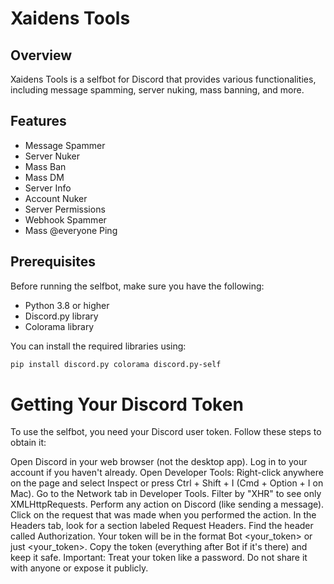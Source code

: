 # Xaidens Tools

## Overview

Xaidens Tools is a selfbot for Discord that provides various functionalities, including message spamming, server nuking, mass banning, and more.

## Features

- Message Spammer
- Server Nuker
- Mass Ban
- Mass DM
- Server Info
- Account Nuker
- Server Permissions
- Webhook Spammer
- Mass @everyone Ping

## Prerequisites

Before running the selfbot, make sure you have the following:

- Python 3.8 or higher
- Discord.py library
- Colorama library

You can install the required libraries using:

```bash
pip install discord.py colorama discord.py-self
```


# Getting Your Discord Token
To use the selfbot, you need your Discord user token. Follow these steps to obtain it:

Open Discord in your web browser (not the desktop app).
Log in to your account if you haven't already.
Open Developer Tools:
Right-click anywhere on the page and select Inspect or press Ctrl + Shift + I (Cmd + Option + I on Mac).
Go to the Network tab in Developer Tools.
Filter by "XHR" to see only XMLHttpRequests.
Perform any action on Discord (like sending a message).
Click on the request that was made when you performed the action.
In the Headers tab, look for a section labeled Request Headers.
Find the header called Authorization. Your token will be in the format Bot <your_token> or just <your_token>.
Copy the token (everything after Bot if it's there) and keep it safe.
Important: Treat your token like a password. Do not share it with anyone or expose it publicly.
